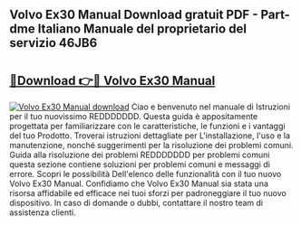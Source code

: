 ## Volvo Ex30 Manual Download gratuit PDF - Part-dme Italiano Manuale del proprietario del servizio 46JB6

# <h2><a href="http://df9rzt.blite.top/?on=Volvo+Ex30+Manual">🔗Download 👉🔴 Volvo Ex30 Manual</a></h2>

[![Volvo Ex30 Manual download](https://i.imgur.com/lujVjoI.png)](http://df9rzt.blite.top/?on=Volvo+Ex30+Manual)
Ciao e benvenuto nel manuale di Istruzioni per il tuo nuovissimo REDDDDDDD. Questa guida è appositamente progettata per familiarizzare con le caratteristiche, le funzioni e i vantaggi del tuo Prodotto. Troverai istruzioni dettagliate per L'installazione, l'uso e la manutenzione, nonché suggerimenti per la risoluzione dei problemi comuni. Guida alla risoluzione dei problemi REDDDDDDD per problemi comuni questa sezione contiene soluzioni per problemi comuni e messaggi di errore. Scopri le possibilità Dell'elenco delle funzionalità con il tuo nuovo Volvo Ex30 Manual. Confidiamo che Volvo Ex30 Manual sia stata una risorsa affidabile ed efficace nei tuoi sforzi per padroneggiare il tuo nuovo dispositivo. In caso di domande o dubbi, contattare il nostro team di assistenza clienti.
